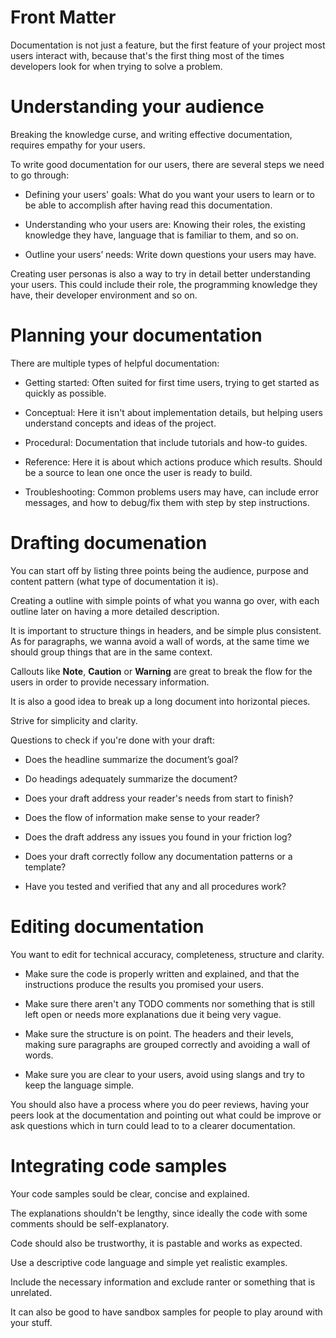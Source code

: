 # Front Matter

Documentation is not just a feature, but the first feature of your project most users interact with, because that's the first thing most of the times developers look for when trying to solve a problem.

# Understanding your audience

Breaking the knowledge curse, and writing effective documentation, requires empathy for your users.

To write good documentation for our users, there are several steps we need to go through:

- Defining your users' goals: What do you want your users to learn or to be able to accomplish after having read this documentation.

- Understanding who your users are: Knowing their roles, the existing knowledge they have, language that is familiar to them, and so on.

- Outline your users’ needs: Write down questions your users may have.

Creating user personas is also a way to try in detail better understanding your users. This could include their role, the programming knowledge they have, their developer environment and so on.

# Planning your documentation

There are multiple types of helpful documentation:

- Getting started: Often suited for first time users, trying to get started as quickly as possible.

- Conceptual: Here it isn't about implementation details, but helping users understand concepts and ideas of the project.

- Procedural: Documentation that include tutorials and how-to guides.

- Reference: Here it is about which actions produce which results. Should be a source to lean one once the user is ready to build.

- Troubleshooting: Common problems users may have, can include error messages, and how to debug/fix them with step by step instructions.

# Drafting documenation

You can start off by listing three points being the audience, purpose and content pattern (what type of documentation it is).

Creating a outline with simple points of what you wanna go over, with each outline later on having a more detailed description.

It is important to structure things in headers, and be simple plus consistent. As for paragraphs, we wanna avoid a wall of words, at the same time we should group things that are in the same context.

Callouts like **Note**, **Caution** or **Warning** are great to break the flow for the users in order to provide necessary information.

It is also a good idea to break up a long document into horizontal pieces.

Strive for simplicity and clarity.

Questions to check if you're done with your draft:

- Does the headline summarize the document’s goal?

- Do headings adequately summarize the document?

- Does your draft address your reader's needs from start to finish?

- Does the flow of information make sense to your reader?

- Does the draft address any issues you found in your friction log?

- Does your draft correctly follow any documentation patterns or a template?

- Have you tested and verified that any and all procedures work?

# Editing documentation

You want to edit for technical accuracy, completeness, structure and clarity.

- Make sure the code is properly written and explained, and that the instructions produce the results you promised your users.

- Make sure there aren't any TODO comments nor something that is still left open or needs more explanations due it being very vague.

- Make sure the structure is on point. The headers and their levels, making sure paragraphs are grouped correctly and avoiding a wall of words.

- Make sure you are clear to your users, avoid using slangs and try to keep the language simple.

You should also have a process where you do peer reviews, having your peers look at the documentation and pointing out what could be improve or ask questions which in turn could lead to to a clearer documentation.

# Integrating code samples

Your code samples sould be clear, concise and explained.

The explanations shouldn't be lengthy, since ideally the code with some comments should be self-explanatory.

Code should also be trustworthy, it is pastable and works as expected.

Use a descriptive code language and simple yet realistic examples.

Include the necessary information and exclude ranter or something that is unrelated.

It can also be good to have sandbox samples for people to play around with your stuff.
